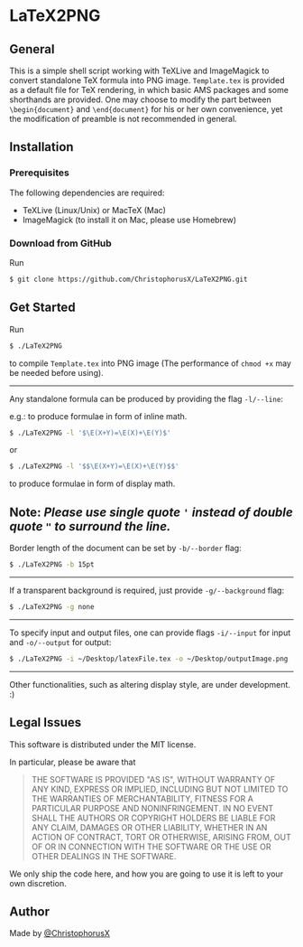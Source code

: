 # LaTeX2PNG

## General

This is a simple shell script working with TeXLive and ImageMagick to convert standalone TeX formula into PNG image. `Template.tex` is provided as a default file for TeX rendering, in which basic AMS packages and some shorthands are provided. One may choose to modify the part between `\begin{document}` and `\end{document}` for his or her own convenience, yet the modification of preamble is not recommended in general.

## Installation

### Prerequisites

The following dependencies are required:

- TeXLive (Linux/Unix) or MacTeX (Mac)
- ImageMagick (to install it on Mac, please use Homebrew)

### Download from GitHub

Run

```bash
$ git clone https://github.com/ChristophorusX/LaTeX2PNG.git
```

## Get Started

Run

```bash
$ ./LaTeX2PNG
```

to compile `Template.tex` into PNG image (The performance of `chmod +x` may be needed before using).

---

Any standalone formula can be produced by providing the flag `-l/--line`:

e.g.: to produce formulae in form of inline math.

```bash
$ ./LaTeX2PNG -l '$\E(X+Y)=\E(X)+\E(Y)$'
```


or

```bash
$ ./LaTeX2PNG -l '$$\E(X+Y)=\E(X)+\E(Y)$$'
```

to produce formulae in form of display math.

**Note:** *Please use single quote `'` instead of double quote `"` to surround the line.*
---

Border length of the document can be set by `-b/--border` flag:

```bash
$ ./LaTeX2PNG -b 15pt
```

---

If a transparent background is required, just provide `-g/--background` flag:

```bash
$ ./LaTeX2PNG -g none
```

---

To specify input and output files, one can provide flags `-i/--input` for input and `-o/--output` for output:

```bash
$ ./LaTeX2PNG -i ~/Desktop/latexFile.tex -o ~/Desktop/outputImage.png
```

---

Other functionalities, such as altering display style, are under development. :)

## Legal Issues

This software is distributed under the MIT license.

In particular, please be aware that

> THE SOFTWARE IS PROVIDED "AS IS", WITHOUT WARRANTY OF ANY KIND, EXPRESS OR IMPLIED, INCLUDING BUT NOT LIMITED TO THE WARRANTIES OF MERCHANTABILITY, FITNESS FOR A PARTICULAR PURPOSE AND NONINFRINGEMENT. IN NO EVENT SHALL THE AUTHORS OR COPYRIGHT HOLDERS BE LIABLE FOR ANY CLAIM, DAMAGES OR OTHER LIABILITY, WHETHER IN AN ACTION OF CONTRACT, TORT OR OTHERWISE, ARISING FROM, OUT OF OR IN CONNECTION WITH THE SOFTWARE OR THE USE OR OTHER DEALINGS IN THE SOFTWARE.

We only ship the code here, and how you are going to use it is left to your own discretion.

## Author

Made by [@ChristophorusX](https://github.com/ChristophorusX)
